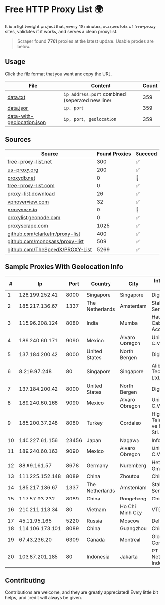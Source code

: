 
# Free HTTP Proxy List 🌍

It is a lightweight project that, every 10 minutes, scrapes lots of free-proxy sites, validates if it works, and serves a clean proxy list.


> Scraper found **7761** proxies at the latest update. Usable proxies are below.

## Usage

Click the file format that you want and copy the URL.


|File|Content|Count|
|----|-------|-----|
|[data.txt](https://raw.githubusercontent.com/themiralay/Proxy-List-World/master/data.txt)|`ip_address:port` combined (seperated new line)|359|
|[data.json](https://raw.githubusercontent.com/themiralay/Proxy-List-World/master/data.json)|`ip, port`|359|
|[data-with-geolocation.json](https://raw.githubusercontent.com/themiralay/Proxy-List-World/master/data-with-geolocation.json)|`ip, port, geolocation`|359|

## Sources

|Source|Found Proxies|Succeed|
|------|-------------|-------|
|[free-proxy-list.net](https://free-proxy-list.net)|300|✅|
|[us-proxy.org](https://www.us-proxy.org)|200|✅|
|[proxydb.net](http://proxydb.net)|0|🚫|
|[free-proxy-list.com](https://free-proxy-list.com/?page=&port=&type%5B%5D=http&type%5B%5D=https&up_time=0&search=Search)|0|✅|
|[proxy-list.download](https://www.proxy-list.download/HTTP)|26|✅|
|[vpnoverview.com](https://vpnoverview.com/privacy/anonymous-browsing/free-proxy-servers)|32|✅|
|[proxyscan.io](https://www.proxyscan.io)|0|🚫|
|[proxylist.geonode.com](https://proxylist.geonode.com/api/proxy-list?limit=300&page=1&sort_by=lastChecked&sort_type=desc&protocols=http,https)|0|✅|
|[proxyscrape.com](https://api.proxyscrape.com/v2/?request=displayproxies&protocol=http&timeout=10000&country=all&ssl=all&anonymity=all)|1025|✅|
|[github.com/clarketm/proxy-list](https://raw.githubusercontent.com/clarketm/proxy-list/master/proxy-list-raw.txt)|400|✅|
|[github.com/monosans/proxy-list](https://raw.githubusercontent.com/monosans/proxy-list/main/proxies/http.txt)|509|✅|
|[github.com/TheSpeedX/PROXY-List](https://raw.githubusercontent.com/TheSpeedX/PROXY-List/master/http.txt)|5269|✅|


## Sample Proxies With Geolocation Info

|#|Ip|Port|Country|City|Internet Service Provider|
|-|--|----|-------|----|-------------------------|
|1|128.199.252.41|8000|Singapore|Singapore|DigitalOcean, LLC|
|2|185.217.136.67|1337|The Netherlands|Amsterdam|Stallion Network Services Limited|
|3|115.96.208.124|8080|India|Mumbai|Hathway IP over Cable Internet Access|
|4|189.240.60.171|9090|Mexico|Alvaro Obregon|Uninet S.A. de C.V.|
|5|137.184.200.42|8000|United States|North Bergen|DigitalOcean, LLC|
|6|8.219.97.248|80|Singapore|Singapore|Alibaba (US) Technology Co., Ltd.|
|7|137.184.200.42|8000|United States|North Bergen|DigitalOcean, LLC|
|8|189.240.60.166|9090|Mexico|Alvaro Obregon|Uninet S.A. de C.V.|
|9|185.200.37.248|8080|Turkey|Cordaleo|High Speed Telekomunikasyon ve Hab. Hiz. Ltd. Sti.|
|10|140.227.61.156|23456|Japan|Nagawa|InfoSphere|
|11|189.240.60.163|9090|Mexico|Alvaro Obregon|Uninet S.A. de C.V.|
|12|88.99.161.57|8678|Germany|Nuremberg|Hetzner Online GmbH|
|13|111.225.152.148|8089|China|Zhoutou|China Telecom|
|14|185.217.136.67|1337|The Netherlands|Amsterdam|Stallion Network Services Limited|
|15|117.57.93.232|8089|China|Rongcheng|Chinanet|
|16|210.211.113.34|80|Vietnam|Ho Chi Minh City|VTDC|
|17|45.11.95.165|5220|Russia|Moscow|Delta Ltd|
|18|114.106.173.101|8089|China|Guangzhou|Chinanet|
|19|67.43.236.20|6309|Canada|Montreal|GloboTech Communications|
|20|103.87.201.185|80|Indonesia|Jakarta|PT. Fiber Networks Indonesia|



## Contributing

Contributions are welcome, and they are greatly appreciated! Every
little bit helps, and credit will always be given.

